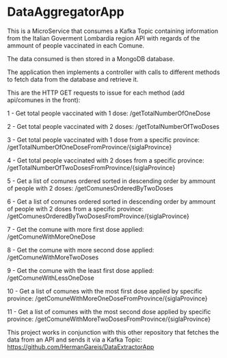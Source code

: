 # DataAggregatorApp

This is a MicroService that consumes a Kafka Topic containing information from the Italian Goverment Lombardia region API with regards of the ammount of people vaccinated in each Comune.

The data consumed is then stored in a MongoDB database.

The application then implements a controller with calls to different methods to fetch data from the database and retrieve it.

This are the HTTP GET requests to issue for each method (add api/comunes in the front):

1 - Get total people vaccinated with 1 dose: /getTotalNumberOfOneDose

2 - Get total people vaccinated with 2 doses: /getTotalNumberOfTwoDoses

3 - Get total people vaccinated with 1 dose from a specific province: /getTotalNumberOfOneDoseFromProvince/{siglaProvince}

4 - Get total people vaccinated with 2 doses from a specific province: /getTotalNumberOfTwoDosesFromProvince/{siglaProvince}

5 - Get a list of comunes ordered sorted in descending order by ammount of people with 2 doses: /getComunesOrderedByTwoDoses

6 - Get a list of comunes ordered sorted in descending order by ammount of people with 2 doses from a specific province: /getComunesOrderedByTwoDosesFromProvince/{siglaProvince}

7 - Get the comune with more first dose applied: /getComuneWithMoreOneDose

8 - Get the comune with more second dose applied: /getComuneWithMoreTwoDoses

9 - Get the comune with the least first dose applied: /getComuneWithLessOneDose

10 - Get a list of comunes with the most first dose applied by specific province: /getComuneWithMoreOneDoseFromProvince/{siglaProvince}

11 - Get a list of comunes with the most second dose applied by specific province: /getComuneWithMoreTwoDosesFromProvince/{siglaProvince}


This project works in conjunction with this other repository that fetches the data from an API and sends it via a Kafka Topic: https://github.com/HermanGareis/DataExtractorApp
